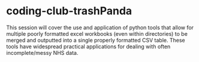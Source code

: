 # coding-club-trashPanda
This session will cover the use and application of python tools that allow for multiple poorly formatted excel workbooks (even within directories) to be merged and outputted into a single properly formatted CSV table. These tools have widespread practical applications for dealing with often incomplete/messy NHS data.
